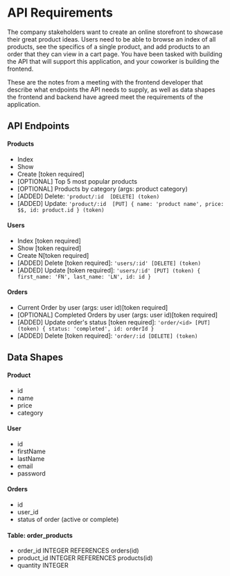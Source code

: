# API Requirements

The company stakeholders want to create an online storefront to showcase their great product ideas. Users need to be able to browse an index of all products, see the specifics of a single product, and add products to an order that they can view in a cart page. You have been tasked with building the API that will support this application, and your coworker is building the frontend.

These are the notes from a meeting with the frontend developer that describe what endpoints the API needs to supply, as well as data shapes the frontend and backend have agreed meet the requirements of the application.

## API Endpoints

#### Products

- Index
- Show
- Create [token required]
- [OPTIONAL] Top 5 most popular products
- [OPTIONAL] Products by category (args: product category)
- [ADDED] Delete: `'product/:id  [DELETE] (token)`
- [ADDED] Update: `'product/:id  [PUT] { name: 'product name', price: $$, id: product.id } (token)`


#### Users

- Index [token required]
- Show [token required]
- Create N[token required]
- [ADDED] Delete [token required]: `'users/:id' [DELETE] (token)`
- [ADDED] Update [token required]: `'users/:id' [PUT] (token) {
      first_name: 'FN',
      last_name: 'LN',
      id: id
    }`

#### Orders

- Current Order by user (args: user id)[token required]
- [OPTIONAL] Completed Orders by user (args: user id)[token required]
- [ADDED] Update order's status [token required]: `'order/<id> [PUT] (token) {
        status: 'completed',
        id: orderId
      }`
- [ADDED] Delete [token required]: `'order/:id [DELETE] (token)`

## Data Shapes

#### Product

- id
- name
- price
- category

#### User

- id
- firstName
- lastName
- email
- password

#### Orders

- id
- user_id
- status of order (active or complete)

#### Table: order_products

- order_id INTEGER REFERENCES orders(id)
- product_id INTEGER REFERENCES products(id)
- quantity INTEGER

